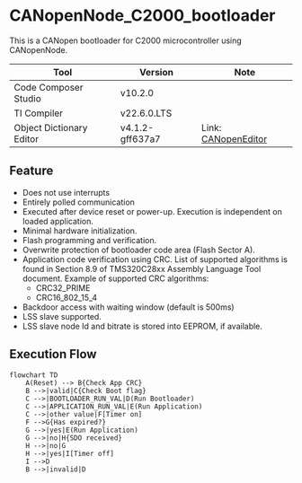 # CANopenNode_C2000_bootloader
This is a CANopen bootloader for C2000 microcontroller using CANopenNode.

| Tool                     | Version         | Note                    |
|--------------------------|-----------------|-------------------------|
| Code Composer Studio     | v10.2.0         |                         |
| TI Compiler              | v22.6.0.LTS     |                         |
| Object Dictionary Editor | v4.1.2-gff637a7 | Link: [CANopenEditor](https://github.com/CANopenNode/CANopenEditor) |

## Feature
- Does not use interrupts
- Entirely polled communication
- Executed after device reset or power-up.  Execution is independent on loaded application.
- Minimal hardware initialization.
- Flash programming and verification.
- Overwrite protection of bootloader code area (Flash Sector A).
- Application code verification using CRC.  List of supported algorithms is found in Section 8.9 of TMS320C28xx Assembly Language Tool document. Example of supported CRC algorithms:
    - CRC32_PRIME
    - CRC16_802_15_4
- Backdoor access with waiting window (default is 500ms)
- LSS slave supported.
- LSS slave node Id and bitrate is stored into EEPROM, if available.

## Execution Flow
```mermaid
flowchart TD
    A(Reset) --> B{Check App CRC}
    B -->|valid|C{Check Boot flag}
    C -->|BOOTLOADER_RUN_VAL|D(Run Bootloader)
    C -->|APPLICATION_RUN_VAL|E(Run Application)
    C -->|other value|F[Timer on]
    F -->G{Has expired?}
    G -->|yes|E(Run Application)
    G -->|no|H{SDO received}
    H -->|no|G
    H -->|yes|I[Timer off]
    I -->D
    B -->|invalid|D
```